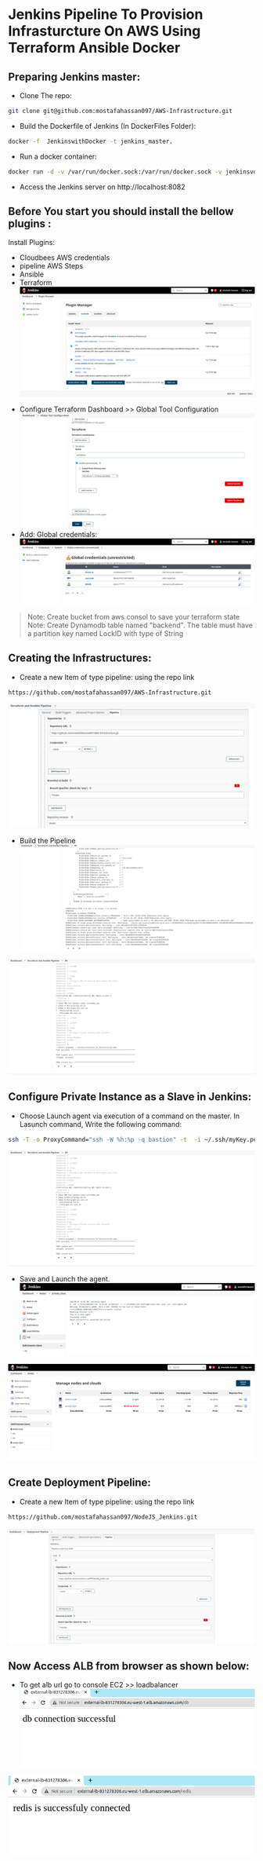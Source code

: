 # Jenkins Pipeline To Provision Infrasturcture On AWS Using Terraform Ansible Docker 

## Preparing Jenkins master:
* Clone The repo:
```sh
git clone git@github.com:mostafahassan097/AWS-Infrastructure.git 
```
* Build the Dockerfile of Jenkins (In DockerFiles Folder):
```sh
docker -f  JenkinswithDocker -t jenkins_master.
```
* Run a docker container:
```sh
docker run -d -v /var/run/docker.sock:/var/run/docker.sock -v jenkinsvol1:/var/jenkins_home -p 8082:8080 jenkins_master
```
* Access the Jenkins server on http://localhost:8082

## Before You start you should install the bellow plugins :
Install Plugins:
- Cloudbees AWS credentials
- pipeline AWS Steps
- Ansible
- Terraform
![App Screenshot](https://github.com/mostafahassan097/AWS-Infrastructure/blob/main/screenshots/11.png)
* Configure Terraform Dashboard >> Global Tool Configuration
![App Screenshot](https://github.com/mostafahassan097/AWS-Infrastructure/blob/main/screenshots/12.png)
* Add: Global credentials:
![App Screenshot](https://github.com/mostafahassan097/AWS-Infrastructure/blob/main/screenshots/13.png)

> Note: Create bucket  from aws consol to save your terraform state 
> Note: Create Dynamodb table named "backend". The table must have a partition key named LockID with type of String 


## Creating the Infrastructures:
* Create a new Item of type pipeline: using the repo link
```sh
https://github.com/mostafahassan097/AWS-Infrastructure.git
```
![App Screenshot](https://github.com/mostafahassan097/AWS-Infrastructure/blob/main/screenshots/14.png)
* Build the Pipeline
![App Screenshot](https://github.com/mostafahassan097/AWS-Infrastructure/blob/main/screenshots/15.png)

![App Screenshot](https://github.com/mostafahassan097/AWS-Infrastructure/blob/main/screenshots/16.png)
## Configure Private Instance as a Slave in Jenkins:
* Choose Launch agent via execution of a command on the master. In Lasunch command, Write the following command:
```sh
ssh -T -o ProxyCommand="ssh -W %h:%p -q bastion" -t  -i ~/.ssh/myKey.pem ubuntu@private exec  java -jar ~/bin/agent.jar
```
![App Screenshot](https://github.com/mostafahassan097/AWS-Infrastructure/blob/main/screenshots/16.png)

* Save and Launch the agent.
![App Screenshot](https://github.com/mostafahassan097/AWS-Infrastructure/blob/main/screenshots/1.png)

![App Screenshot](https://github.com/mostafahassan097/AWS-Infrastructure/blob/main/screenshots/18.png)


## Create Deployment Pipeline:
* Create a new Item of type pipeline: using the repo link
```sh
https://github.com/mostafahassan097/NodeJS_Jenkins.git
```

![App Screenshot](https://github.com/mostafahassan097/AWS-Infrastructure/blob/main/screenshots/19.png)

## Now Access ALB from browser as shown below:
* To get alb url go to console EC2 >> loadbalancer
![App Screenshot](https://github.com/mostafahassan097/AWS-Infrastructure/blob/main/screenshots/9.png)

![App Screenshot](https://github.com/mostafahassan097/AWS-Infrastructure/blob/main/screenshots/10.png)




